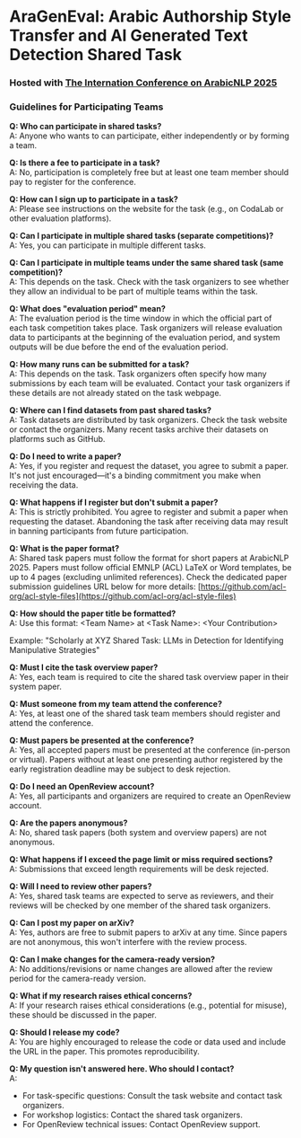 # **AraGenEval**: Arabic Authorship Style Transfer and AI Generated Text Detection Shared Task 

### Hosted with [The Internation Conference on ArabicNLP 2025](https://arabicnlp2025.sigarab.org/)

### Guidelines for Participating Teams
**Q: Who can participate in shared tasks?** <br>
A: Anyone who wants to can participate, either independently or by forming a team.

**Q: Is there a fee to participate in a task?** <br>
A: No, participation is completely free but at least one team member should pay to register for the conference.

**Q: How can I sign up to participate in a task?** <br>
A: Please see instructions on the website for the task (e.g., on CodaLab or other evaluation platforms).

**Q: Can I participate in multiple shared tasks (separate competitions)?** <br>
A: Yes, you can participate in multiple different tasks.

**Q: Can I participate in multiple teams under the same shared task (same competition)?** <br>
A: This depends on the task. Check with the task organizers to see whether they allow an individual to be part of multiple teams within the task.

**Q: What does "evaluation period" mean?** <br>
A: The evaluation period is the time window in which the official part of each task competition takes place. Task organizers will release evaluation data to participants at the beginning of the evaluation period, and system outputs will be due before the end of the evaluation period.

**Q: How many runs can be submitted for a task?** <br>
A: This depends on the task. Task organizers often specify how many submissions by each team will be evaluated. Contact your task organizers if these details are not already stated on the task webpage.

**Q: Where can I find datasets from past shared tasks?** <br>
A: Task datasets are distributed by task organizers. Check the task website or contact the organizers. Many recent tasks archive their datasets on platforms such as GitHub.

**Q: Do I need to write a paper?** <br>
A: Yes, if you register and request the dataset, you agree to submit a paper. It's not just encouraged—it's a binding commitment you make when receiving the data.

**Q: What happens if I register but don't submit a paper?** <br>
A: This is strictly prohibited. You agree to register and submit a paper when requesting the dataset. Abandoning the task after receiving data may result in banning participants from future participation.

**Q: What is the paper format?** <br>
A: Shared task papers must follow the format for short papers at ArabicNLP 2025. Papers must follow official EMNLP (ACL) LaTeX or Word templates, be up to 4 pages (excluding unlimited references). Check the dedicated paper submission guidelines URL below for more details: [https://github.com/acl-org/acl-style-files](https://github.com/acl-org/acl-style-files)

**Q: How should the paper title be formatted?** <br>
A: Use this format: \<Team Name\> at \<Task Name\>: \<Your Contribution\>

Example: "Scholarly at XYZ Shared Task: LLMs in Detection for Identifying Manipulative Strategies"

**Q: Must I cite the task overview paper?** <br>
A: Yes, each team is required to cite the shared task overview paper in their system paper.

**Q: Must someone from my team attend the conference?** <br>
A: Yes, at least one of the shared task team members should register and attend the conference.

**Q: Must papers be presented at the conference?** <br>
A: Yes, all accepted papers must be presented at the conference (in-person or virtual). Papers without at least one presenting author registered by the early registration deadline may be subject to desk rejection.

**Q: Do I need an OpenReview account?** <br>
A: Yes, all participants and organizers are required to create an OpenReview account.

**Q: Are the papers anonymous?** <br>
A: No, shared task papers (both system and overview papers) are not anonymous.

**Q: What happens if I exceed the page limit or miss required sections?** <br>
A: Submissions that exceed length requirements will be desk rejected.

**Q: Will I need to review other papers?** <br>
A: Yes, shared task teams are expected to serve as reviewers, and their reviews will be checked by one member of the shared task organizers.

**Q: Can I post my paper on arXiv?** <br>
A: Yes, authors are free to submit papers to arXiv at any time. Since papers are not anonymous, this won't interfere with the review process.

**Q: Can I make changes for the camera-ready version?** <br>
A: No additions/revisions or name changes are allowed after the review period for the camera-ready version.

**Q: What if my research raises ethical concerns?** <br>
A: If your research raises ethical considerations (e.g., potential for misuse), these should be discussed in the paper.

**Q: Should I release my code?** <br>
A: You are highly encouraged to release the code or data used and include the URL in the paper. This promotes reproducibility.

**Q: My question isn't answered here. Who should I contact?** <br>
A:

- For task-specific questions: Consult the task website and contact task organizers.
- For workshop logistics: Contact the shared task organizers.
- For OpenReview technical issues: Contact OpenReview support.
